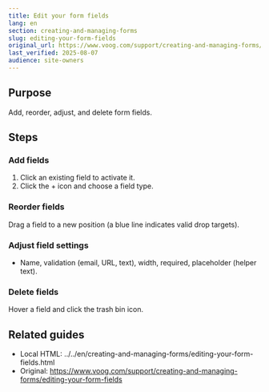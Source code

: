 ```yaml
---
title: Edit your form fields
lang: en
section: creating-and-managing-forms
slug: editing-your-form-fields
original_url: https://www.voog.com/support/creating-and-managing-forms/editing-your-form-fields
last_verified: 2025-08-07
audience: site-owners
---
```


## Purpose
Add, reorder, adjust, and delete form fields.

## Steps
### Add fields
1) Click an existing field to activate it.
2) Click the + icon and choose a field type.

### Reorder fields
Drag a field to a new position (a blue line indicates valid drop targets).

### Adjust field settings
- Name, validation (email, URL, text), width, required, placeholder (helper text).

### Delete fields
Hover a field and click the trash bin icon.

## Related guides
- Local HTML: ../../en/creating-and-managing-forms/editing-your-form-fields.html
- Original: https://www.voog.com/support/creating-and-managing-forms/editing-your-form-fields

